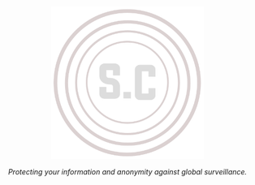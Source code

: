 <div align="center">
<a href="https://silkky.cloud/">
  <img src="public/logo.png" width="300px" alt="Silkky.Cloud" />
</a>
<p>
  <em>Protecting your information and anonymity against global surveillance.</em>
</p>
</div>